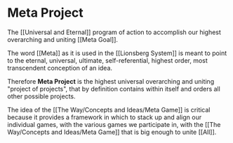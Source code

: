 # Meta Project

The [[Universal and Eternal]] program of action to accomplish our highest overarching and uniting [[Meta Goal]]. 

The word [[Meta]] as it is used in the [[Lionsberg System]] is meant to point to the eternal, universal, ultimate, self-referential, highest order, most transcendent conception of an idea. 

Therefore **Meta Project** is the highest universal overarching and uniting "project of projects", that by definition contains within itself and orders all other possible projects.

The idea of the [[The Way/Concepts and Ideas/Meta Game]] is critical because it provides a framework in which to stack up and align our individual games, with the various games we participate in, with the [[The Way/Concepts and Ideas/Meta Game]] that is big enough to unite [[All]].  